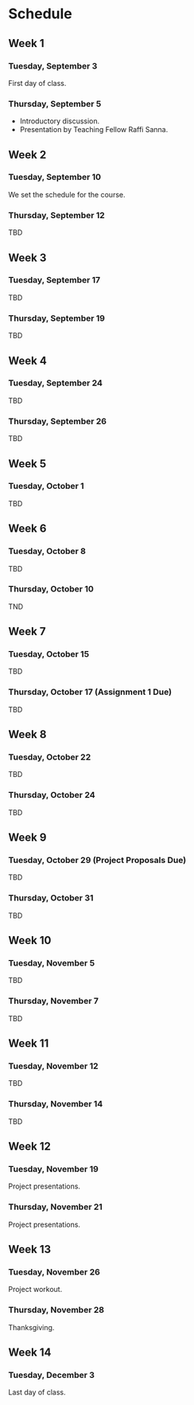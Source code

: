 # Schedule

## Week 1

### Tuesday, September 3

First day of class.

### Thursday, September 5

- Introductory discussion.
- Presentation by Teaching Fellow Raffi Sanna.

## Week 2

### Tuesday, September 10

We set the schedule for the course.

### Thursday, September 12

TBD

## Week 3

### Tuesday, September 17

TBD

### Thursday, September 19

TBD

## Week 4

### Tuesday, September 24

TBD

### Thursday, September 26

TBD

## Week 5

### Tuesday, October 1

TBD

## Week 6

### Tuesday, October 8

TBD

### Thursday, October 10

TND

## Week 7

### Tuesday, October 15

TBD

### Thursday, October 17 (Assignment 1 Due)

TBD

## Week 8

### Tuesday, October 22

TBD

### Thursday, October 24

TBD

## Week 9

### Tuesday, October 29 (Project Proposals Due)

TBD

### Thursday, October 31

TBD

## Week 10

### Tuesday, November 5

TBD

### Thursday, November 7

TBD

## Week 11

### Tuesday, November 12

TBD

### Thursday, November 14

TBD

## Week 12

### Tuesday, November 19

Project presentations.

### Thursday, November 21

Project presentations.

## Week 13

### Tuesday, November 26

Project workout.

### Thursday, November 28

Thanksgiving.

## Week 14

### Tuesday, December 3

Last day of class.
